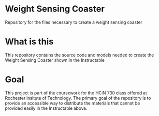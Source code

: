 # Weight Sensing Coaster
Repository for the files necessary to create a weight sensing coaster

# What is this
This repository contains the source code and models needed to create the Weight Sensing Coaster shown in the Instructable <Insert Link>

# Goal
This project is part of the coursework for the HCIN 730 class offered at Rochester Insitute of Technology. The primary goal of the repository is to provide an accessible way to distribute the materials that cannot be provided easily in the Instructable above.

